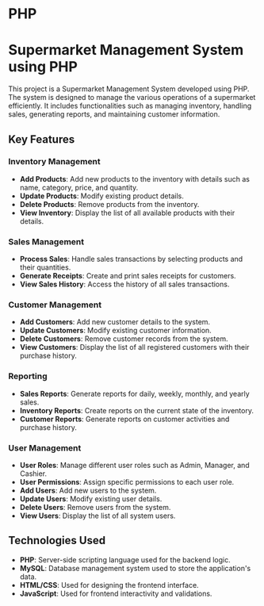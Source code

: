 # PHP
# Supermarket Management System using PHP

This project is a Supermarket Management System developed using PHP. The system is designed to manage the various operations of a supermarket efficiently. It includes functionalities such as managing inventory, handling sales, generating reports, and maintaining customer information.

## Key Features

### Inventory Management
- **Add Products**: Add new products to the inventory with details such as name, category, price, and quantity.
- **Update Products**: Modify existing product details.
- **Delete Products**: Remove products from the inventory.
- **View Inventory**: Display the list of all available products with their details.

### Sales Management
- **Process Sales**: Handle sales transactions by selecting products and their quantities.
- **Generate Receipts**: Create and print sales receipts for customers.
- **View Sales History**: Access the history of all sales transactions.

### Customer Management
- **Add Customers**: Add new customer details to the system.
- **Update Customers**: Modify existing customer information.
- **Delete Customers**: Remove customer records from the system.
- **View Customers**: Display the list of all registered customers with their purchase history.

### Reporting
- **Sales Reports**: Generate reports for daily, weekly, monthly, and yearly sales.
- **Inventory Reports**: Create reports on the current state of the inventory.
- **Customer Reports**: Generate reports on customer activities and purchase history.

### User Management
- **User Roles**: Manage different user roles such as Admin, Manager, and Cashier.
- **User Permissions**: Assign specific permissions to each user role.
- **Add Users**: Add new users to the system.
- **Update Users**: Modify existing user details.
- **Delete Users**: Remove users from the system.
- **View Users**: Display the list of all system users.

## Technologies Used
- **PHP**: Server-side scripting language used for the backend logic.
- **MySQL**: Database management system used to store the application's data.
- **HTML/CSS**: Used for designing the frontend interface.
- **JavaScript**: Used for frontend interactivity and validations.
